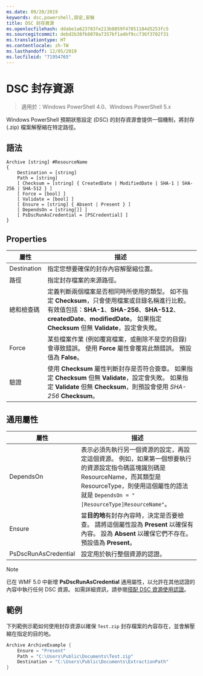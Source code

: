 ```yaml
---
ms.date: 09/20/2019
keywords: dsc,powershell,設定,安裝
title: DSC 封存資源
ms.openlocfilehash: ddabe1a623783fe213b8059f47851184d5253fc5
ms.sourcegitcommit: debd2b38fb8070a7357bf1a4bf9cc736f3702f31
ms.translationtype: HT
ms.contentlocale: zh-TW
ms.lasthandoff: 12/05/2019
ms.locfileid: "71954765"
---
```

# <a name="dsc-archive-resource"></a>DSC 封存資源

> 適用於：Windows PowerShell 4.0、Windows PowerShell 5.x

Windows PowerShell 預期狀態設定 (DSC) 的封存資源會提供一個機制，將封存 (.zip) 檔案解壓縮在特定路徑。

## <a name="syntax"></a>語法

```Syntax
Archive [string] #ResourceName
{
    Destination = [string]
    Path = [string]
    [ Checksum = [string] { CreatedDate | ModifiedDate | SHA-1 | SHA-256 | SHA-512 } ]
    [ Force = [bool] ]
    [ Validate = [bool] ]
    [ Ensure = [string] { Absent | Present } ]
    [ DependsOn = [string[]] ]
    [ PsDscRunAsCredential = [PSCredential] ]
}
```

## <a name="properties"></a>Properties

|屬性 |描述 |
|---|---|
|Destination |指定您想要確保的封存內容解壓縮位置。 |
|路徑 |指定封存檔案的來源路徑。 |
|總和檢查碼 |定義判斷兩個檔案是否相同時所使用的類型。 如不指定 **Checksum**，只會使用檔案或目錄名稱進行比較。 有效值包括：**SHA-1**、**SHA-256**、**SHA-512**、**createdDate**、**modifiedDate**。 如果指定 **Checksum** 但無 **Validate**，設定會失敗。 |
|Force |某些檔案作業 (例如覆寫檔案，或刪除不是空的目錄) 會導致錯誤。 使用 **Force** 屬性會覆寫此類錯誤。 預設值為 **False**。 |
|驗證| 使用 **Checksum** 屬性判斷封存是否符合簽章。 如果指定 **Checksum** 但無 **Validate**，設定會失敗。 如果指定 **Validate** 但無 **Checksum**，則預設會使用 _SHA-256_ **Checksum**。 |

## <a name="common-properties"></a>通用屬性

|屬性 |描述 |
|---|---|
|DependsOn |表示必須先執行另一個資源的設定，再設定這個資源。 例如，如果第一個想要執行的資源設定指令碼區塊識別碼是 ResourceName，而其類型是 ResourceType，則使用這個屬性的語法就是 `DependsOn = "[ResourceType]ResourceName"`。 |
|Ensure |當**目的地**有封存內容時，決定是否要檢查。 請將這個屬性設為 **Present** 以確保有內容。 設為 **Absent** 以確保它們不存在。 預設值為 **Present**。 |
|PsDscRunAsCredential |設定用於執行整個資源的認證。 |

> [!NOTE]
> 已在 WMF 5.0 中新增 **PsDscRunAsCredential** 通用屬性，以允許在其他認證的內容中執行任何 DSC 資源。 如需詳細資訊，請參閱[搭配 DSC 資源使用認證](../../../configurations/runasuser.md)。

## <a name="example"></a>範例

下列範例示範如何使用封存資源以確保 `Test.zip` 封存檔案的內容存在，並會解壓縮在指定的目的地。

```powershell
Archive ArchiveExample {
    Ensure = "Present"
    Path = "C:\Users\Public\Documents\Test.zip"
    Destination = "C:\Users\Public\Documents\ExtractionPath"
}
```